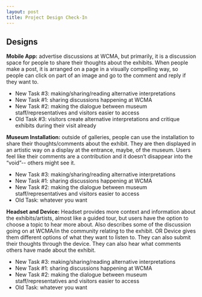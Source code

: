 ```yaml
---
layout: post
title: Project Design Check-In 
---
```

## Designs 

**Mobile App:**
advertise discussions at WCMA, but primarily, it is a discussion space for people to share their thoughts about the exhibits. When people make a post, it is arranged on a page in a visually compelling way, so people can click on part of an image and go to the comment and reply if they want to.

  * New Task #3: making/sharing/reading alternative interpretations
  * New Task #1: sharing discussions happening at WCMA
  * New Task #2: making the dialogue between museum staff/representatives and visitors easier to access
  * Old Task #3: visitors create alternative interpretations and critique exhibits during their visit already


**Museum Installation:**
outside of galleries, people can use the installation to share their thoughts/comments about the exhibit. They are then displayed in an artistic way on a display at the entrance, maybe, of the museum. Users feel like their comments are a contribution and it doesn’t disappear into the “void”-- others might see it.

  * New Task #3: making/sharing/reading alternative interpretations
  * New Task #1: sharing discussions happening at WCMA
  * New Task #2: making the dialogue between museum staff/representatives and visitors easier to access
  * Old Task: whatever you want

**Headset and Device:**
Headset provides more context and information about the exhibits/artists, almost like a guided tour, but users have the option to choose a topic to hear more about. Also describes some of the discussion going on at WCMA/in the community relating to the exhibit. OR Device gives them different options of what they want to listen to. They can also submit their thoughts through the device. They can also hear what comments others have made about the exhibit.

  * New Task #3: making/sharing/reading alternative interpretations
  * New Task #1: sharing discussions happening at WCMA
  * New Task #2: making the dialogue between museum staff/representatives and visitors easier to access
  * Old Task: whatever you want

